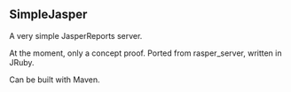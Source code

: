 SimpleJasper
----

A very simple JasperReports server.

At the moment, only a concept proof. Ported from rasper_server, written in JRuby.

Can be built with Maven.